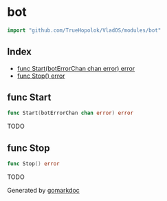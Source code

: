 <!-- Code generated by gomarkdoc. DO NOT EDIT -->

# bot

```go
import "github.com/TrueHopolok/VladOS/modules/bot"
```

## Index

- [func Start\(botErrorChan chan error\) error](<#Start>)
- [func Stop\(\) error](<#Stop>)


<a name="Start"></a>
## func Start

```go
func Start(botErrorChan chan error) error
```

TODO

<a name="Stop"></a>
## func Stop

```go
func Stop() error
```

TODO

Generated by [gomarkdoc](<https://github.com/princjef/gomarkdoc>)
